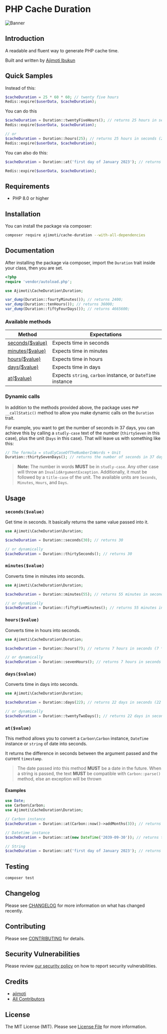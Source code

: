 # PHP Cache Duration
![Banner](https://banners.beyondco.de/Cache%20Duration%20Package.png?theme=dark&packageManager=composer+require&packageName=ajimoti%2Fcache-duration&pattern=charlieBrown&style=style_1&description=A+more+readable+way+to+get+time+in+seconds+while+caching&md=1&showWatermark=1&fontSize=100px&images=clock)

## Introduction
A readable and fluent way to generate PHP cache time.

Built and written by [Ajimoti Ibukun](https://www.linkedin.com/in/ibukun-ajimoti-3420a786/)

## Quick Samples
Instead of this:
```php
$cacheDuration = 25 * 60 * 60; // twenty five hours
Redis::expire($userData, $cacheDuration);
```

You can do this
```php
$cacheDuration = Duration::twentyFiveHours(); // returns 25 hours in seconds (25 * 60 * 60)
Redis::expire($userData, $cacheDuration);

// or
$cacheDuration = Duration::hours(25); // returns 25 hours in seconds (25 * 60 * 60)
Redis::expire($userData, $cacheDuration);
```

You can also do this:
```php
$cacheDuration = Duration::at('first day of January 2023'); // returns the time difference between the present time and the first of january 2023 in seconds

Redis::expire($userData, $cacheDuration);
```

## Requirements
- PHP 8.0 or higher

## Installation
You can install the package via composer:
```bash
composer require ajimoti/cache-duration --with-all-dependencies
```

## Documentation
After installing the package via composer, import the `Duration` trait inside your class, then you are set.
```php
<?php
require 'vendor/autoload.php';

use Ajimoti\CacheDuration\Duration;

var_dump(Duration::fourtyMinutes()); // returns 2400;
var_dump(Duration::tenHours()); // returns 36000;
var_dump(Duration::fiftyFourDays()); // returns 4665600;
```

### Available methods
| Method      | Expectations | 
| ----------- | ----------- |
| [seconds($value)](#secondsvalue)  | Expects time in seconds  |
| [minutes($value)](#minutesvalue)   | Expects time in minutes  |
| [hours($value)](#hoursvalue)  | Expects time in hours  |
| [days($value)](#daysvalue) | Expects time in days  |
| [at($value)](#atvalue)  | Expects `string`, `carbon` instance, or `DateTime` instance  |

### Dynamic calls
In addition to the methods provided above, the package uses `PHP` `__callStatic()` method to allow you make dynamic calls on the `Duration` trait.

For example, you want to get the number of seconds in 37 days, you can achieve this by calling a `studly-case` text of the number (`thirtySeven` in this case), plus the unit (`Days` in this case). That will leave us with something like this:

```php
// The formula = studlyCaseOfTheNumberInWords + Unit
Duration::thirtySevenDays(); // returns the number of seconds in 37 days
```

> **Note:** The number in words **MUST** be in `studly-case`. Any other case will throw an `InvalidArgumentException`. Additionally, it must be followed by a `title-case` of the unit. The available units are `Seconds`, `Minutes`, `Hours`, and `Days`.


## Usage
### `seconds($value)`
Get time in seconds. It basically returns the same value passed into it.
```php
use Ajimoti\CacheDuration\Duration;

$cacheDuration = Duration::seconds(30); // returns 30

// or dynamically
$cacheDuration = Duration::thirtySeconds(); // returns 30
```

### `minutes($value)`
Converts time in minutes into seconds.
```php
use Ajimoti\CacheDuration\Duration;

$cacheDuration = Duration::minutes(55); // returns 55 minutes in seconds (55 * 60)

// or dynamically
$cacheDuration = Duration::fiftyFiveMinutes(); // returns 55 minutes in seconds (55 * 60)
```

### `hours($value)`
Converts time in hours into seconds.
```php
use Ajimoti\CacheDuration\Duration;

$cacheDuration = Duration::hours(7); // returns 7 hours in seconds (7 * 60 * 60)

// or dynamically
$cacheDuration = Duration::sevenHours(); // returns 7 hours in seconds (7 * 60 * 60)
```

### `days($value)`
Converts time in days into seconds.
```php
use Ajimoti\CacheDuration\Duration;

$cacheDuration = Duration::days(22); // returns 22 days in seconds (22 * 24 * 60 * 60)

// or dynamically
$cacheDuration = Duration::twentyTwoDays(); // returns 22 days in seconds (22 * 24 * 60 * 60)
```

### `at($value)`
This method allows you to convert a `Carbon\Carbon` instance, `DateTime` instance or  `string` of date into seconds. 

It returns the difference in seconds between the argument passed and the current `timestamp`.

> The date passed into this method **MUST** be a date in the future. When a string is passed, the text **MUST** be compatible with `Carbon::parse()` method, else an exception will be thrown

#### Examples
```php
use Date;
use Carbon\Carbon;
use Ajimoti\CacheDuration\Duration;

// Carbon instance
$cacheDuration = Duration::at(Carbon::now()->addMonths(3)); // returns time in seconds between the present timestamp and three months time

// Datetime instance
$cacheDuration = Duration::at(new DateTime('2039-09-30')); // returns time in seconds between the present timestamp and the date passed (2039-09-30).

// String
$cacheDuration = Duration::at('first day of January 2023'); // returns time in seconds between the present timestamp and the first of January 2023.
```

## Testing

```bash
composer test
```

## Changelog

Please see [CHANGELOG](CHANGELOG.md) for more information on what has changed recently.

## Contributing

Please see [CONTRIBUTING](.github/CONTRIBUTING.md) for details.

## Security Vulnerabilities

Please review [our security policy](../../security/policy) on how to report security vulnerabilities.

## Credits

- [ajimoti](https://github.com/ajimoti)
- [All Contributors](../../contributors)

## License

The MIT License (MIT). Please see [License File](LICENSE.md) for more information.
